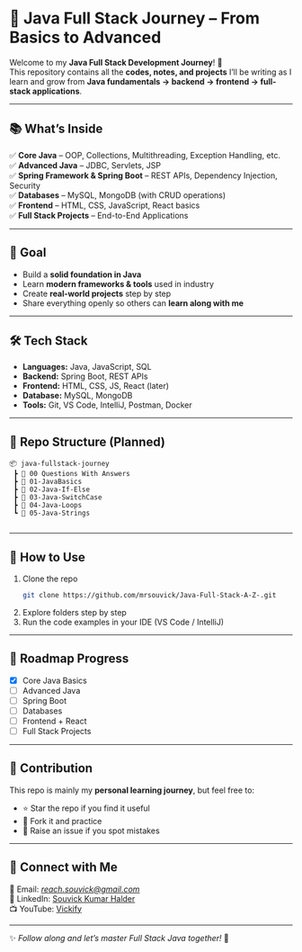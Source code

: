 # 🚀 Java Full Stack Journey – From Basics to Advanced  

Welcome to my **Java Full Stack Development Journey**! 🌟  
This repository contains all the **codes, notes, and projects** I’ll be writing as I learn and grow from **Java fundamentals → backend → frontend → full-stack applications**.  

---

## 📚 What’s Inside  
✅ **Core Java** – OOP, Collections, Multithreading, Exception Handling, etc.  
✅ **Advanced Java** – JDBC, Servlets, JSP  
✅ **Spring Framework & Spring Boot** – REST APIs, Dependency Injection, Security  
✅ **Databases** – MySQL, MongoDB (with CRUD operations)  
✅ **Frontend** – HTML, CSS, JavaScript, React basics  
✅ **Full Stack Projects** – End-to-End Applications  

---

## 🎯 Goal  
- Build a **solid foundation in Java**  
- Learn **modern frameworks & tools** used in industry  
- Create **real-world projects** step by step  
- Share everything openly so others can **learn along with me**  

---

## 🛠 Tech Stack  
- **Languages:** Java, JavaScript, SQL  
- **Backend:** Spring Boot, REST APIs  
- **Frontend:** HTML, CSS, JS, React (later)  
- **Database:** MySQL, MongoDB  
- **Tools:** Git, VS Code, IntelliJ, Postman, Docker  

---

## 📂 Repo Structure (Planned)  
```
📦 java-fullstack-journey
 ┣ 📁 00 Questions With Answers 
 ┣ 📁 01-JavaBasics
 ┣ 📁 02-Java-If-Else
 ┣ 📁 03-Java-SwitchCase
 ┣ 📁 04-Java-Loops
 ┗ 📁 05-Java-Strings
  
```

---

## 🚦 How to Use  
1. Clone the repo  
   ```bash
   git clone https://github.com/mrsouvick/Java-Full-Stack-A-Z-.git
   ```
2. Explore folders step by step  
3. Run the code examples in your IDE (VS Code / IntelliJ)  

---

## 📌 Roadmap Progress  
- [x] Core Java Basics  
- [ ] Advanced Java  
- [ ] Spring Boot  
- [ ] Databases  
- [ ] Frontend + React  
- [ ] Full Stack Projects  

---

## 🌟 Contribution  
This repo is mainly my **personal learning journey**, but feel free to:  
- ⭐ Star the repo if you find it useful  
- 🍴 Fork it and practice  
- 🐛 Raise an issue if you spot mistakes  

---

## 🙌 Connect with Me  
📧 Email: *reach.souvick@gmail.com*  
💼 LinkedIn: [Souvick Kumar Halder](https://www.linkedin.com/in/souvick-kumar-halder-752508292/)  
📺 YouTube: [Vickify](https://www.youtube.com/@vickify-b6l)  

---

✨ *Follow along and let’s master Full Stack Java together!* 🚀
